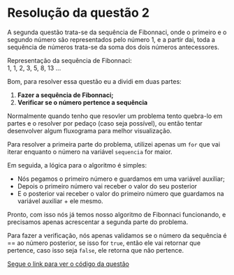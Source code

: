 # Resolução da questão 2

A segunda questão trata-se da sequência de Fibonnaci, onde o primeiro e o segundo número são representados pelo número 1, e a partir dai, toda a sequência de números trata-se da soma dos dois números antecessores.

Representação da sequência de Fibonnaci:
</br>
1, 1, 2, 3, 5, 8, 13 ...

Bom, para resolver essa questão eu a dividi em duas partes:
1. **Fazer a sequência de Fibonnaci;**
2. **Verificar se o número pertence a sequência**

Normalmente quando tenho que resovler um problema tento quebra-lo em partes e o resolver por pedaço (caso seja possível), ou então tentar desenvolver algum fluxograma para melhor visualização.

Para resolver a primeira parte do problema, utilizei apenas um `for` que vai iterar enquanto o número na variável `sequencia` for maior.

Em seguida, a lógica para o algoritmo é simples:</br>
- Nós pegamos o primeiro número e guardamos em uma variável auxiliar;</br>
- Depois o primeiro número vai receber o valor do seu posterior</br>
- E o posterior vai receber o valor do primeiro número que guardamos na variável auxiliar + ele mesmo.

Pronto, com isso nós já temos nosso algoritmo de Fibonnaci funcionando, e precisamos apenas acrescentar a segunda parte do problema.

Para fazer a verificação, nós apenas validamos se o número da sequência é == ao número posterior, se isso for `true`, então ele vai retornar que pertence, caso isso seja `false`, ele retorna que não pertence.

[Segue o link para ver o código da questão](https://github.com/Bruno0M/TesteTargetSistemas2024/blob/main/Q2/Program.cs)
